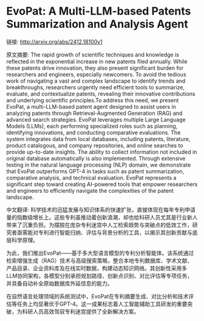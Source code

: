 # EvoPat: A Multi-LLM-based Patents Summarization and Analysis Agent

链接: http://arxiv.org/abs/2412.18100v1

原文摘要:
The rapid growth of scientific techniques and knowledge is reflected in the
exponential increase in new patents filed annually. While these patents drive
innovation, they also present significant burden for researchers and engineers,
especially newcomers. To avoid the tedious work of navigating a vast and
complex landscape to identify trends and breakthroughs, researchers urgently
need efficient tools to summarize, evaluate, and contextualize patents,
revealing their innovative contributions and underlying scientific
principles.To address this need, we present EvoPat, a multi-LLM-based patent
agent designed to assist users in analyzing patents through Retrieval-Augmented
Generation (RAG) and advanced search strategies. EvoPat leverages multiple
Large Language Models (LLMs), each performing specialized roles such as
planning, identifying innovations, and conducting comparative evaluations. The
system integrates data from local databases, including patents, literature,
product catalogous, and company repositories, and online searches to provide
up-to-date insights. The ability to collect information not included in
original database automatically is also implemented. Through extensive testing
in the natural language processing (NLP) domain, we demonstrate that EvoPat
outperforms GPT-4 in tasks such as patent summarization, comparative analysis,
and technical evaluation. EvoPat represents a significant step toward creating
AI-powered tools that empower researchers and engineers to efficiently navigate
the complexities of the patent landscape.

中文翻译:
科学技术的迅猛发展与知识体系的快速扩张，直接体现在每年专利申请量的指数级增长上。这些专利虽推动着创新浪潮，却也给科研人员尤其是行业新人带来了沉重负担。为摆脱在庞杂专利迷宫中人工检索趋势与突破点的低效工作，研究者亟需能对专利进行智能归纳、评估与背景分析的工具，以揭示其创新贡献与底层科学原理。

为此，我们推出EvoPat——基于多大型语言模型的专利分析智能体。该系统通过检索增强生成（RAG）技术与高级搜索策略，整合本地专利数据库、学术文献、产品目录、企业资料库及在线实时数据，构建动态知识网络。其创新性采用多LLM协同架构，各模型分别承担规划路径、创新点识别、对比评估等专项任务，并具备自动补全原始数据库外延信息的能力。

在自然语言处理领域的系统测试中，EvoPat在专利摘要生成、对比分析和技术评估等任务上均显著优于GPT-4。这一成果标志着人工智能辅助工具研发的重要突破，为科研人员高效驾驭专利迷宫提供了全新解决方案。

